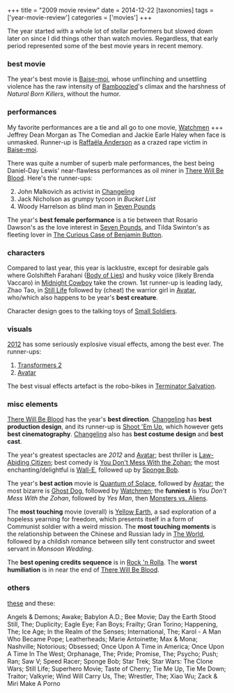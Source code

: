 +++
title = "2009 movie review"
date = 2014-12-22
[taxonomies]
tags = ['year-movie-review']
categories = ['movies']
+++

The year started with a whole lot of stellar performers but slowed down
later on since I did things other than watch movies. Regardless, that
early period represented some of the best movie years in recent memory.

### best movie

The year's best movie is [Baise-moi], whose unflinching and unsettling
violence has the raw intensity of [Bamboozled]'s climax and the
harshness of *Natural Born Killers*, without the humor.

### performances

My favorite performances are a tie and all go to one movie, [Watchmen]
+++ Jeffrey Dean Morgan as The Comedian and Jackie Earle Haley when face
is unmasked. Runner-up is [Raffaëla Anderson] as a crazed rape victim in
[Baise-moi].

There was quite a number of superb male performances, the best being
Daniel-Day Lewis' near-flawless performances as oil miner in [There
Will Be Blood]. Here's the runner-ups:

2.  John Malkovich as activist in [Changeling]
3.  Jack Nicholson as grumpy tycoon in *Bucket List*
4.  Woody Harrelson as blind man in [Seven Pounds]

The year's **best female performance** is a tie between that Rosario
Dawson's as the love interest in [Seven Pounds], and Tilda Swinton's
as fleeting lover in [The Curious Case of Benjamin Button].

### characters

Compared to last year, this year is lacklustre, except for desirable
gals where Golshifteh Farahani ([Body of Lies][Seven Pounds]) and husky
voice (likely Brenda Vaccaro) in [Midnight Cowboy] take the crown. 1st
runner-up is leading lady, Zhao Tao, in [Still Life] followed by (cheat)
the warrior girl in [Avatar], who/which also happens to be year's
**best creature**.

Character design goes to the talking toys of [Small Soldiers].

### visuals

[2012] has some seriously explosive visual effects, among the best ever.
The runner-ups:

1.  [Transformers 2]
2.  [Avatar]

The best visual effects artefact is the robo-bikes in [Terminator
Salvation].

### misc elements

[There Will Be Blood] has the year's **best direction**. [Changeling]
has **best production design**, and its runner-up is [Shoot 'Em Up],
which however gets **best cinematography**. [Changeling] also has **best
costume design** and **best cast**.

The year's greatest spectacles are *2012* and [Avatar]; best thriller
is [Law-Abiding Citizen]; best comedy is [You Don't Mess With the Zohan]; the most
enchanting/delightful is [Wall-E][You Don't Mess With the Zohan],
followed up by [Sponge Bob].

The year's **best action** movie is [Quantum of Solace], followed by
[Avatar]; the most bizarre is [Ghost Dog], followed by [Watchmen]; the
**funniest** is *You Don't Mess With the Zohan*, followed by *Yes Man*,
then [Monsters vs. Aliens][Still Life].

The **most touching** movie (overall) is [Yellow Earth], a sad
exploration of a hopeless yearning for freedom, which presents itself in
a form of Communist soldier with a weird mission. The **most touching
moments** is the relationship between the Chinese and Russian lady in
[The World], followed by a childish romance between silly tent
constructor and sweet servant in *Monsoon Wedding*.

The **best opening credits sequence** is in [Rock 'n Rolla][Shoot 'Em
Up]. The **worst humiliation** is in near the end of [There Will Be
Blood].

### others

[these] and these:

Angels & Demons; Awake; Babylon A.D.; Bee Movie; Day the Earth Stood
Still, The; Duplicity; Eagle Eye; Fan Boys; Frailty; Gran Torino;
Happening, The; Ice Age; In the Realm of the Senses; International, The;
Karol - A Man Who Became Pope; Leatherheads; Marie Antoinette; Max &
Mona; Nashville; Notorious; Obsessed; Once Upon A Time in America; Once
Upon A Time In The West; Orphanage, The; Pride; Promise, The; Psycho;
Push; Ran; Saw V; Speed Racer; Sponge Bob; Star Trek; Star Wars: The
Clone Wars; Still Life; Superhero Movie; Taste of Cherry; Tie Me Up, Tie
Me Down; Traitor; Valkyrie; Wind Will Carry Us, The; Wrestler, The; Xiao
Wu; Zack & Miri Make A Porno

  [Baise-moi]: @/baise-moi-2000.md
  [Bamboozled]: @/bamboozled-2000.md
  [Watchmen]: @/watchmen-2009.md
  [Raffaëla Anderson]: http://en.wikipedia.org/wiki/Raffa%C3%ABla_Anderson
  [There Will Be Blood]: @/there-will-be-blood-2007.md
  [Changeling]: @/changeling-2008.md
  [Seven Pounds]: @/recent-movies-2009-04-14.md
  [The Curious Case of Benjamin Button]: @/fincher-s-most-pointless-yet.md
  [Midnight Cowboy]: @/recent-movies-2009-07-13.md
  [Still Life]: @/recent-movies-2009-09-30.md
  [Avatar]: @/avatar-2009.md
  [Small Soldiers]: @/small-soldiers-1998.md
  [2012]: @/2012-2009.md
  [Transformers 2]: @/transformers-revenge-of-the-fallen-2009.md
  [Terminator Salvation]: @/terminator-salvation-2009.md
  [Shoot 'Em Up]: @/recent-movies-2009-03-06.md
  [Law-Abiding Citizen]: @/law-abiding-citizen-2009.md
  [You Don't Mess With the Zohan]: @/many-recent-movies-2009-02-27.md
  [Sponge Bob]: @/recent-movies-2009-10-23.md
  [Quantum of Solace]: @/quantum-of-solace-2008.md
  [Ghost Dog]: @/ghost-dog.md
  [Yellow Earth]: @/yellow-earth-1984.md
  [The World]: @/more-of-jia.md
  [these]: http://tshepang.net/tags/2009-movie/.md
